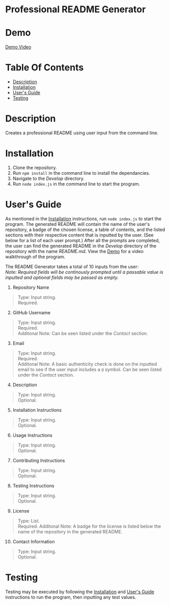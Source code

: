 # Professional README Generator

# Demo
[Demo Video](./assets/demo.mp4)

# Table Of Contents

* [Description](#description)
* [Installation](#installation)
* [User's Guide](#users-guide)
* [Testing](#testing)


# Description
Creates a professional README using user input from the command line.

# Installation
1. Clone the repository.
2. Run `npm install` in the command line to install the dependancies.
3. Navigate to the *Develop* directory.
4. Run `node index.js` in the command line to start the program.

# User's Guide
As mentioned in the [Installation](#installation) instructions, run `node index.js` to start the program. The generated README will contain the name of the user's repository, a badge of the chosen license, a table of contents, and the listed sections with their respective content that is inputted by the user. (See below for a list of each user prompt.) After all the prompts are completed, the user can find the generated README in the *Develop* directory of the repository with the name *README.md*. View the [Demo](#demo) for a video walkthrough of the program. </br>

The README Generator takes a total of 10 inputs from the user:  </br>
*Note: Required fields will be continously prompted until a passable value is inputted and optional fields may be passed as empty.*

1. Repository Name
> Type: Input string. </br>
> Required.

2. GitHub Username
> Type: Input string. </br>
> Required. </br>
> Additonal Note: Can be seen listed under the *Contact* section.

3. Email
> Type: Input string. </br>
> Required. </br>
> Additonal Note: A basic authenticity check is done on the inputted email to see if the user input includes a `@` symbol.  Can be seen listed under the *Contact* section.

4. Description
> Type: Input string. </br>
> Optional.

5. Installation Instructions
> Type: Input string. </br>
> Optional.

6. Usage Instructions
> Type: Input string. </br>
> Optional.

7. Contributing Instructions
> Type: Input string. </br>
> Optional.

8. Testing Instructions
> Type: Input string. </br>
> Optional.

9. License
> Type: List. </br>
> Required.
> Additonal Note: A badge for the license is listed below the name of the repository in the generated README.

10. Contact Information
> Type: Input string. </br>
> Optional.

# Testing
Testing may be executed by following the [Installation](#installation) and [User's Guide](#users-guide) instructions to run the program, then inputting any test values.
